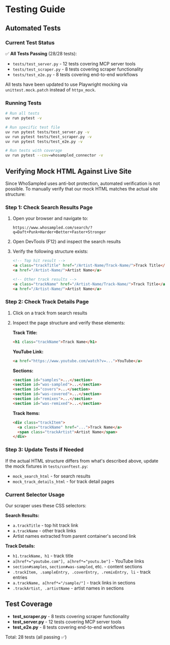 # Testing Guide

## Automated Tests

### Current Test Status

✅ **All Tests Passing** (28/28 tests):
- `tests/test_server.py` - 12 tests covering MCP server tools
- `tests/test_scraper.py` - 8 tests covering scraper functionality
- `tests/test_e2e.py` - 8 tests covering end-to-end workflows

All tests have been updated to use Playwright mocking via `unittest.mock.patch` instead of `httpx_mock`.

### Running Tests

```bash
# Run all tests
uv run pytest -v

# Run specific test file
uv run pytest tests/test_server.py -v
uv run pytest tests/test_scraper.py -v
uv run pytest tests/test_e2e.py -v

# Run tests with coverage
uv run pytest --cov=whosampled_connector -v
```

## Verifying Mock HTML Against Live Site

Since WhoSampled uses anti-bot protection, automated verification is not possible. To manually verify that our mock HTML matches the actual site structure:

### Step 1: Check Search Results Page

1. Open your browser and navigate to:
   ```
   https://www.whosampled.com/search/?q=Daft+Punk+Harder+Better+Faster+Stronger
   ```

2. Open DevTools (F12) and inspect the search results

3. Verify the following structure exists:
   ```html
   <!-- Top hit result -->
   <a class="trackTitle" href="/Artist-Name/Track-Name/">Track Title</a>
   <a href="/Artist-Name/">Artist Name</a>

   <!-- Other track results -->
   <a class="trackName" href="/Artist-Name/Track-Name/">Track Title</a>
   <a href="/Artist-Name/">Artist Name</a>
   ```

### Step 2: Check Track Details Page

1. Click on a track from search results

2. Inspect the page structure and verify these elements:

   **Track Title:**
   ```html
   <h1 class="trackName">Track Name</h1>
   ```

   **YouTube Link:**
   ```html
   <a href="https://www.youtube.com/watch?v=...">YouTube</a>
   ```

   **Sections:**
   ```html
   <section id="samples">...</section>
   <section id="was-sampled">...</section>
   <section id="covers">...</section>
   <section id="was-covered">...</section>
   <section id="remixes">...</section>
   <section id="was-remixed">...</section>
   ```

   **Track Items:**
   ```html
   <div class="trackItem">
     <a class="trackName" href="...">Track Name</a>
     <span class="trackArtist">Artist Name</span>
   </div>
   ```

### Step 3: Update Tests if Needed

If the actual HTML structure differs from what's described above, update the mock fixtures in `tests/conftest.py`:

- `mock_search_html` - for search results
- `mock_track_details_html` - for track detail pages

### Current Selector Usage

Our scraper uses these CSS selectors:

**Search Results:**
- `a.trackTitle` - top hit track link
- `a.trackName` - other track links
- Artist names extracted from parent container's second link

**Track Details:**
- `h1.trackName, h1` - track title
- `a[href*="youtube.com"], a[href*="youtu.be"]` - YouTube links
- `section#samples`, `section#was-sampled`, etc. - content sections
- `.trackItem, .sampleEntry, .coverEntry, .remixEntry, li` - track entries
- `a.trackName, a[href*="/sample/"]` - track links in sections
- `.trackArtist, .artistName` - artist names in sections

## Test Coverage

- **test_scraper.py** - 8 tests covering scraper functionality
- **test_server.py** - 12 tests covering MCP server tools
- **test_e2e.py** - 8 tests covering end-to-end workflows

Total: 28 tests (all passing ✅)
